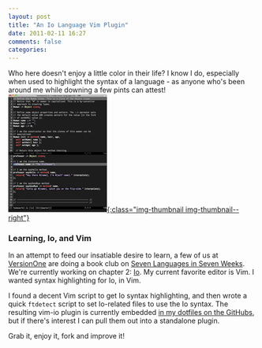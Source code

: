```yaml
---
layout: post
title: "An Io Language Vim Plugin"
date: 2011-02-11 16:27
comments: false
categories:
---
```


Who here doesn't enjoy a little color in their life? I know I do, especially when
used to highlight the syntax of a language - as anyone who's been around me while
downing a few pints can attest!
[![Io Syntax Highlighting in Vim](/assets/images/posts/io-syntax-thumb.png){:class="img-thumbnail img-thumbnail--right"}](/images/posts/io-syntax.png)

### Learning, Io, and Vim

In an attempt to feed our insatiable desire to learn, a
few of us at <a title="VersionOne: Simplifying Software Delivery" href=
"http://versionone.com" rel="external">VersionOne</a> are doing a book club on
<a title="Seven Languages in Seven Weeks: A Pragmatic Guide to Learning Programming Languages"
href=
"http://www.amazon.com/gp/product/193435659X?ie=UTF8&amp;tag=stevenharman-20&amp;linkCode=as2&amp;camp=1789&amp;creative=390957&amp;creativeASIN=193435659X"
rel="external">Seven Languages in Seven Weeks</a>. We're currently working on chapter
2: <a title="Io Language" href="http://iolanguage.com/" rel="external">Io</a>. My
current favorite editor is Vim. I wanted syntax highlighting for Io, in Vim.

I found a decent Vim script to get Io syntax highlighting, and then wrote a quick
`ftdetect` script to set Io-related files to use the Io syntax. The
resulting vim-io plugin is currently embedded <a title="vim-io: Io, for Vim!" href=
"https://github.com/stevenharman/config/tree/master/.vim/bundle/vim-io" rel=
"external">in my dotfiles on the GitHubs</a>, but if there's interest I can pull them
out into a standalone plugin.

Grab it, enjoy it, fork and improve it!
